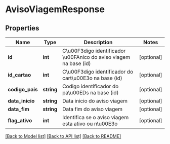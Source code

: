 # AvisoViagemResponse

## Properties
Name | Type | Description | Notes
------------ | ------------- | ------------- | -------------
**id** | **int** | C\u00F3digo identificador \u00FAnico do aviso viagem na base (id) | [optional] 
**id_cartao** | **int** | C\u00F3digo identificador do cart\u00E3o na base (id) | [optional] 
**codigo_pais** | **string** | Codigo identificador do pa\u00EDs na base (id) | [optional] 
**data_inicio** | **string** | Data inicio do aviso viagem | [optional] 
**data_fim** | **string** | Data fim do aviso viagem | [optional] 
**flag_ativo** | **int** | Identifica se o aviso viagem esta ativo ou n\u00E3o | [optional] 

[[Back to Model list]](../README.md#documentation-for-models) [[Back to API list]](../README.md#documentation-for-api-endpoints) [[Back to README]](../README.md)


